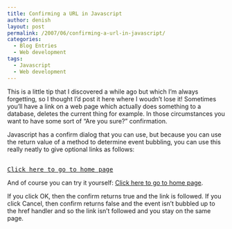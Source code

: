 ```yaml
---
title: Confirming a URL in Javascript
author: denish
layout: post
permalink: /2007/06/confirming-a-url-in-javascript/
categories:
  - Blog Entries
  - Web development
tags:
  - Javascript
  - Web development
---
```

This is a little tip that I discovered a while ago but which I&#8217;m always forgetting, so I thought I&#8217;d post it here where I woudn&#8217;t lose it! Sometimes you&#8217;ll have a link on a web page which actually does something to a database, deletes the current thing for example. In those circumstances you want to have some sort of &#8220;Are you sure?&#8221; confirmation.

Javascript has a confirm dialog that you can use, but because you can use the return value of a method to determine event bubbling, you can use this really neatly to give optional links as follows:

<pre class="brush:javascript"><a href="http://www.isocra.com" onclick="javascript:return confirm('Are you sure you want to go to our home page ?')">
Click here to go to home page</a>
</pre>

And of course you can try it yourself: <a href="http://www.isocra.com" onclick="javascript:return confirm('Are you sure you want to go to our home page ?')">Click here to go to home page</a>.

If you click OK, then the confirm returns true and the link is followed. If you click Cancel, then confirm returns false and the event isn&#8217;t bubbled up to the href handler and so the link isn&#8217;t followed and you stay on the same page.